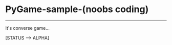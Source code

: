# PyGame-sample-(noobs coding)
--------------------------------
It's converse game...



[STATUS --> ALPHA]
